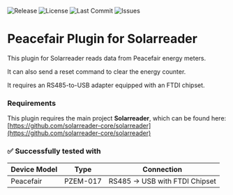 ![Release](https://img.shields.io/github/v/release/solarreader-plugins/plugin-peacefair)
![License](https://img.shields.io/github/license/solarreader-plugins/plugin-peacefair)
![Last Commit](https://img.shields.io/github/last-commit/solarreader-plugins/plugin-peacefair)
![Issues](https://img.shields.io/github/issues/solarreader-plugins/plugin-peacefair)

# Peacefair Plugin for Solarreader

This plugin for Solarreader reads data from Peacefair energy meters.

It can also send a reset command to clear the energy counter.

It requires an RS485-to-USB adapter equipped with an FTDI chipset.

### Requirements

This plugin requires the main project **Solarreader**, which can be found here:  
[https://github.com/solarreader-core/solarreader](https://github.com/solarreader-core/solarreader)

### ✅ Successfully tested with

| Device Model | Type     | Connection                     |
|--------------|----------|--------------------------------|
| Peacefair    | PZEM-017 | RS485 -> USB with FTDI Chipset |